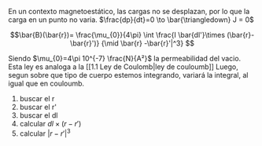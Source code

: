 En un contexto magnetoestático, las cargas no se desplazan, por lo que la carga en un punto no varia. $\frac{dp}{dt}=0 \to \bar{\triangledown} J = 0$

$$\bar{B}(\bar{r})= \frac{\mu_{0}}{4\pi} \int \frac{I \bar{dl'}\times (\bar{r}-\bar{r}')} {\mid \bar{r} -\bar{r}'|^3} $$

Siendo $\mu_{0}=4\pi 10^{-7} \frac{N}{A²}$ la permeabilidad del vacio. 
Esta ley es analoga a la [[1.1 Ley de Coulomb|ley de couloumb]]
Luego, segun sobre que tipo de cuerpo estemos integrando, variará la integral, al igual que en couloumb.


1) buscar el r
2) buscar el r'
3) buscar el dl
4) calcular $dl \times (r-r')$
5) calcular $|r-r'|^3$